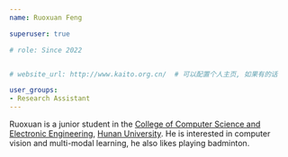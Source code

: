 ```yaml
---
name: Ruoxuan Feng

superuser: true

# role: Since 2022


# website_url: http://www.kaito.org.cn/  # 可以配置个人主页, 如果有的话

user_groups:
- Research Assistant
---
```

Ruoxuan is a junior student in the [College of Computer Science and Electronic Engineering](http://csee.hnu.edu.cn/), [Hunan University](https://www.hnu.edu.cn/). He is interested in computer vision and multi-modal learning, he also likes playing badminton.